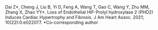 Dai Z*, Cheng J, Liu B, Yi D, Feng A, Wang T, Gao C, Wang Y, Zhu MM, Zhang X, Zhao YY*. Loss of Endothelial HIF-Prolyl hydroxylase 2 (PHD2) Induces Cardiac Hypertrophy and Fibrosis. J Am Heart Assoc. 2021; 10(22):0:e022077. *Co-corresponding author
